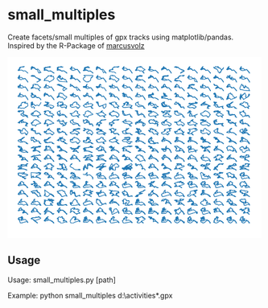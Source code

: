 # small_multiples
Create facets/small multiples of gpx tracks using matplotlib/pandas.
Inspired by the R-Package of [marcusvolz](https://github.com/marcusvolz/strava) 

![facets](https://github.com/narfel/small_multiples/blob/master/plots/plot.png "Gpx track outlines")

## Usage
Usage: small_multiples.py [path]

Example: python small_multiples d:\activities\*.gpx